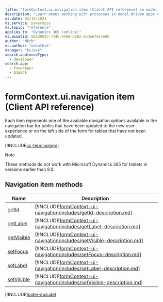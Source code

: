 ```yaml
---
title: "formContext.ui.navigation item (Client API reference) in model-driven apps| MicrosoftDocs"
description: "Learn about working with processes in model-driven apps using client API."
ms.date: 04/15/2021
ms.service: powerapps
ms.topic: "reference"
applies_to: "Dynamics 365 (online)"
ms.assetid: 661d084d-744b-44b0-be82-abde6f6e7e90
author: "Nkrb"
ms.author: "nabuthuk"
manager: "kvivek"
search.audienceType: 
  - developer
search.app: 
  - PowerApps
  - D365CE
---
```

# formContext.ui.navigation item (Client API reference)

Each item represents one of the available navigation options available in the navigation bar for tables that have been updated to the new user experience or on the left side of the form for tables that have not been updated.

[!INCLUDE[cc-terminology](../../../data-platform/includes/cc-terminology.md)]

> [!NOTE]
> These methods do not work with Microsoft Dynamics 365 for tablets in versions earlier than 9.0.

## Navigation item methods

|Name|Description|
|--|--|
|[getId](formContext-ui-navigation/getId.md)|[!INCLUDE[formContext-ui-navigation/includes/getId-description.md](formContext-ui-navigation/includes/getId-description.md)]|
|[getLabel](formContext-ui-navigation/getLabel.md)|[!INCLUDE[formContext-ui-navigation/includes/getLabel-description.md](formContext-ui-navigation/includes/getLabel-description.md)]|
|[getVisible](formContext-ui-navigation/getVisible.md)|[!INCLUDE[formContext-ui-navigation/includes/getVisible-description.md](formContext-ui-navigation/includes/getVisible-description.md)]|
|[setFocus](formContext-ui-navigation/setFocus.md)|[!INCLUDE[formContext-ui-navigation/includes/setFocus-description.md](formContext-ui-navigation/includes/setFocus-description.md)]|
|[setLabel](formContext-ui-navigation/setLabel.md)|[!INCLUDE[formContext-ui-navigation/includes/setLabel-description.md](formContext-ui-navigation/includes/setLabel-description.md)]|
|[setVisible](formContext-ui-navigation/setVisible.md)|[!INCLUDE[formContext-ui-navigation/includes/setVisible-description.md](formContext-ui-navigation/includes/setVisible-description.md)]|



[!INCLUDE[footer-include](../../../../includes/footer-banner.md)]